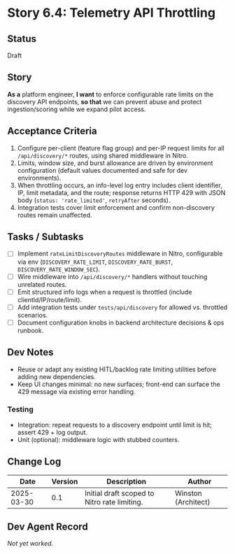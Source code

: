 # Story 6.4: Telemetry API Throttling

## Status
Draft

## Story
**As a** platform engineer,
**I want** to enforce configurable rate limits on the discovery API endpoints,
**so that** we can prevent abuse and protect ingestion/scoring while we expand pilot access.

## Acceptance Criteria
1. Configure per-client (feature flag group) and per-IP request limits for all `/api/discovery/*` routes, using shared middleware in Nitro.
2. Limits, window size, and burst allowance are driven by environment configuration (default values documented and safe for dev environments).
3. When throttling occurs, an info-level log entry includes client identifier, IP, limit metadata, and the route; response returns HTTP 429 with JSON body (`status: 'rate_limited'`, `retryAfter` seconds).
4. Integration tests cover limit enforcement and confirm non-discovery routes remain unaffected.

## Tasks / Subtasks
- [ ] Implement `rateLimitDiscoveryRoutes` middleware in Nitro, configurable via env (`DISCOVERY_RATE_LIMIT`, `DISCOVERY_RATE_BURST`, `DISCOVERY_RATE_WINDOW_SEC`).
- [ ] Wire middleware into `/api/discovery/*` handlers without touching unrelated routes.
- [ ] Emit structured info logs when a request is throttled (include clientId/IP/route/limit).
- [ ] Add integration tests under `tests/api/discovery` for allowed vs. throttled scenarios.
- [ ] Document configuration knobs in backend architecture decisions & ops runbook.

## Dev Notes
- Reuse or adapt any existing HITL/backlog rate limiting utilities before adding new dependencies.
- Keep UI changes minimal: no new surfaces; front-end can surface the 429 message via existing error handling.

### Testing
- Integration: repeat requests to a discovery endpoint until limit is hit; assert 429 + log output.
- Unit (optional): middleware logic with stubbed counters.

## Change Log
| Date | Version | Description | Author |
|------|---------|-------------|--------|
| 2025-03-30 | 0.1 | Initial draft scoped to Nitro rate limiting. | Winston (Architect) |

## Dev Agent Record
_Not yet worked._
